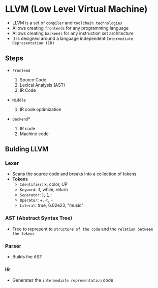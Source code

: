 # LLVM (Low Level Virtual Machine)

- LLVM is a set of `compiler` and `toolchain technologies`
- Allows creating `frontends` for any programming language
- Allows creating `backends` for any instruction set architecture
- It is designed around a language independent `Intermediate Representation (IR)`

## Steps

- `Frontend`

  1. Source Code
  1. Lexical Analysis (AST)
  1. IR Code

- `Middle`

  1. IR code optimization

- `Backend`\*

  1. IR code
  1. Machine code

## Bulding LLVM

### Lexer

- Scans the source code and breaks into a collection of tokens
- **Tokens**
  - `Identifier`: x, color, UP
  - `Keyword`: if, while, return
  - `Separator`: }, (, ;
  - `Operator`: +, <, =
  - `Literal`: true, 6.02e23, "music"

### AST (Abstract Syntax Tree)

- Tree to represent to `structure of the code` and the `relation between the tokens`

### Parser

- Builds the AST

### IR

- Generates the `intermediate representation` code

